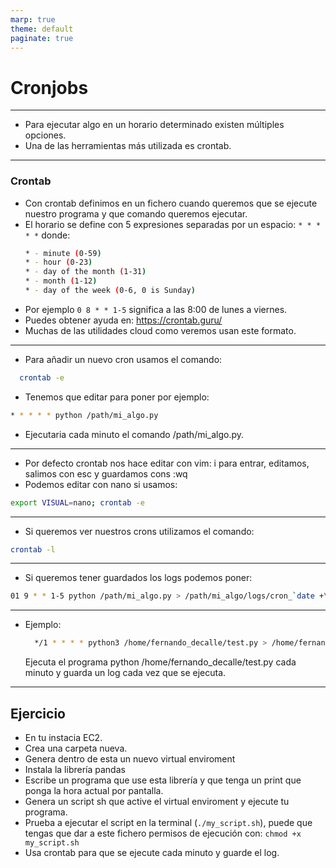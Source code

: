 ```yaml
---
marp: true
theme: default
paginate: true
---
```


<style>
img[alt~="center"] {
  display: block;
  margin: 0 auto;
}
</style>

# Cronjobs

---

- Para ejecutar algo en un horario determinado existen múltiples opciones.
- Una de las herramientas más utilizada es crontab.

---

### Crontab

- Con crontab definimos en un fichero cuando queremos que se ejecute nuestro programa y que comando queremos ejecutar.
- El horario se define con 5 expresiones separadas por un espacio: ```* * * * *``` donde:
    ```bash
    * - minute (0-59)
    * - hour (0-23)
    * - day of the month (1-31)
    * - month (1-12)
    * - day of the week (0-6, 0 is Sunday)
- Por ejemplo ```0 8 * * 1-5``` significa a las 8:00 de lunes a viernes.
- Puedes obtener ayuda en: https://crontab.guru/
- Muchas de las utilidades cloud como veremos usan este formato.

---

- Para añadir un nuevo cron usamos el comando:
```bash  
  crontab -e
```
- Tenemos que editar para poner por ejemplo:
```bash
* * * * * python /path/mi_algo.py
```
- Ejecutaria cada minuto el comando /path/mi_algo.py.

---
- Por defecto crontab nos hace editar con vim: i para entrar, editamos, salimos con esc y guardamos cons :wq
- Podemos editar con nano si usamos:
```bash
export VISUAL=nano; crontab -e
```


---

- Si queremos ver nuestros crons utilizamos el comando:
```bash  
crontab -l
```

----

- Si queremos tener guardados los logs podemos poner:
```bash
01 9 * * 1-5 python /path/mi_algo.py > /path/mi_algo/logs/cron_`date +\%Y-\%m-\%d_\%H:\%M:\%S`.log 2>&1
```

---


- Ejemplo:
  ```bash  
    */1 * * * * python3 /home/fernando_decalle/test.py > /home/fernando_decalle/cron_`date +\%Y-\%m-\%d_\%H:\%M:\%S`.log 2>&1 
  ```
  Ejecuta el programa python /home/fernando_decalle/test.py cada minuto y guarda un log cada vez que se ejecuta.


---
## Ejercicio

- En tu instacia EC2.
- Crea una carpeta nueva.
- Genera dentro de esta un nuevo virtual enviroment
- Instala la librería pandas
- Escribe un programa que use esta librería y que tenga un print que ponga la hora actual por pantalla.
- Genera un script sh que active el virtual enviroment y ejecute tu programa.
- Prueba a ejecutar el script en la terminal (```./my_script.sh```), puede que tengas que dar a este fichero permisos de ejecución con: ```chmod +x my_script.sh```
- Usa crontab para que se ejecute cada minuto y guarde el log.
